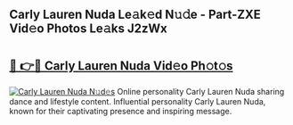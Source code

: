 ## Carly Lauren Nuda Le𝚊k𝚎d N𝚞𝚍e - Part-ZXE Vid𝚎o Photos Le𝚊ks J2zWx

# <h2><a href="http://fbfsjej.evod.top/?m=Carly+Lauren+Nuda">🔗 👉🔴 Carly Lauren Nuda Vid𝚎o Ph𝚘t𝚘s</a></h2>

[![Carly Lauren Nuda N𝚞d𝚎s](https://i.imgur.com/8V9OHl7.gif)](http://fbfsjej.evod.top/?m=Carly+Lauren+Nuda)
Online personality Carly Lauren Nuda sharing dance and lifestyle content. Influential personality Carly Lauren Nuda, known for their captivating presence and inspiring message. 
